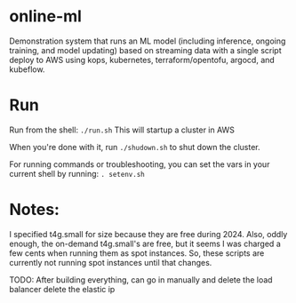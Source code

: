 # online-ml

Demonstration system that runs an ML model (including inference, ongoing training, and model updating) based on streaming data with a single script deploy to AWS using kops, kubernetes, terraform/opentofu, argocd, and kubeflow.

# Run

Run from the shell:
`./run.sh`
This will startup a cluster in AWS

When you're done with it, run
`./shudown.sh`
to shut down the cluster.

For running commands or troubleshooting, you can set the vars in your current shell by running:
`. setenv.sh`

# Notes:

I specified t4g.small for size because they are free during 2024. Also, oddly enough, the on-demand t4g.small's are free, but it seems I was charged a few cents when running them as spot instances. So, these scripts are currently not running spot instances until that changes.

TODO: After building everything, can go in manually and
delete the load balancer
delete the elastic ip